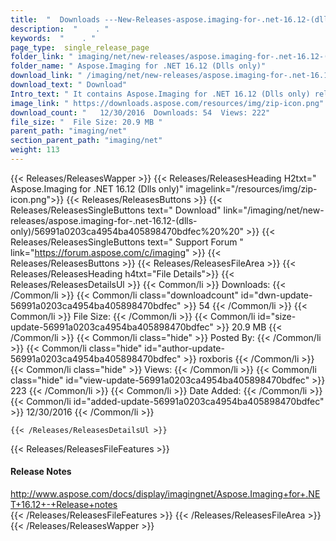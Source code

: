 ```yaml
---
title:  "  Downloads ---New-Releases-aspose.imaging-for-.net-16.12-(dlls-only) . " 
description:  "    . " 
keywords:  "    . " 
page_type:  single_release_page
folder_link: " imaging/net/new-releases/aspose.imaging-for-.net-16.12-(dlls-only)/"
folder_name: " Aspose.Imaging for .NET 16.12 (Dlls only)"
download_link: " /imaging/net/new-releases/aspose.imaging-for-.net-16.12-(dlls-only)/56991a0203ca4954ba405898470bdfec"
download_text: " Download"
Intro_text: " It contains Aspose.Imaging for .NET 16.12 (Dlls only) release."
image_link: " https://downloads.aspose.com/resources/img/zip-icon.png"
download_count: "   12/30/2016  Downloads: 54  Views: 222"
file_size: "  File Size: 20.9 MB "
parent_path: "imaging/net"
section_parent_path: "imaging/net"
weight: 113 
---
```


{{< Releases/ReleasesWapper >}}
  {{< Releases/ReleasesHeading H2txt=" Aspose.Imaging for .NET 16.12 (Dlls only)" imagelink="/resources/img/zip-icon.png">}}
  {{< Releases/ReleasesButtons >}}
    {{< Releases/ReleasesSingleButtons text=" Download" link="/imaging/net/new-releases/aspose.imaging-for-.net-16.12-(dlls-only)/56991a0203ca4954ba405898470bdfec%20%20" >}}
    {{< Releases/ReleasesSingleButtons text=" Support Forum " link="https://forum.aspose.com/c/imaging" >}}
  {{< Releases/ReleasesButtons >}}
  {{< Releases/ReleasesFileArea >}}
    {{< Releases/ReleasesHeading h4txt="File Details">}}
    {{< Releases/ReleasesDetailsUl >}}
            {{< Common/li  >}} Downloads: {{< /Common/li >}} 
      {{< Common/li class="downloadcount" id="dwn-update-56991a0203ca4954ba405898470bdfec" >}} 54 {{< /Common/li >}} 
      {{< Common/li  >}} File Size: {{< /Common/li >}} 
      {{< Common/li id="size-update-56991a0203ca4954ba405898470bdfec" >}} 20.9 MB {{< /Common/li >}} 
      {{< Common/li  class="hide" >}} Posted By: {{< /Common/li >}} 
      {{< Common/li class="hide" id="author-update-56991a0203ca4954ba405898470bdfec" >}} roxboris {{< /Common/li >}} 
      {{< Common/li class="hide"  >}} Views: {{< /Common/li >}} 
      {{< Common/li class="hide" id="view-update-56991a0203ca4954ba405898470bdfec" >}} 223 {{< /Common/li >}} 
      {{< Common/li  >}} Date Added: {{< /Common/li >}} 
      {{< Common/li id="added-update-56991a0203ca4954ba405898470bdfec" >}} 12/30/2016 {{< /Common/li >}} 

    {{< /Releases/ReleasesDetailsUl >}}

  {{< Releases/ReleasesFileFeatures >}}
      <h4>Release Notes</h4><div><a href="http://www.aspose.com/docs/display/imagingnet/Aspose.Imaging+for+.NET+16.12+-+Release+notes">http://www.aspose.com/docs/display/imagingnet/Aspose.Imaging+for+.NET+16.12+-+Release+notes</a></div>
  {{< /Releases/ReleasesFileFeatures >}}
 {{< /Releases/ReleasesFileArea >}}
{{< /Releases/ReleasesWapper >}}


